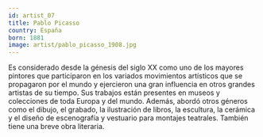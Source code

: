 ```yaml
---
id: artist_07
title: Pablo Picasso
country: España
born: 1881
image: artist/pablo_picasso_1908.jpg
---
```

Es considerado desde la génesis del siglo XX como uno de los mayores pintores que participaron en los variados movimientos artísticos que se propagaron por el mundo y ejercieron una gran influencia en otros grandes artistas de su tiempo. Sus trabajos están presentes en museos y colecciones de toda Europa y del mundo. Además, abordó otros géneros como el dibujo, el grabado, la ilustración de libros, la escultura, la cerámica y el diseño de escenografía y vestuario para montajes teatrales. También tiene una breve obra literaria. 